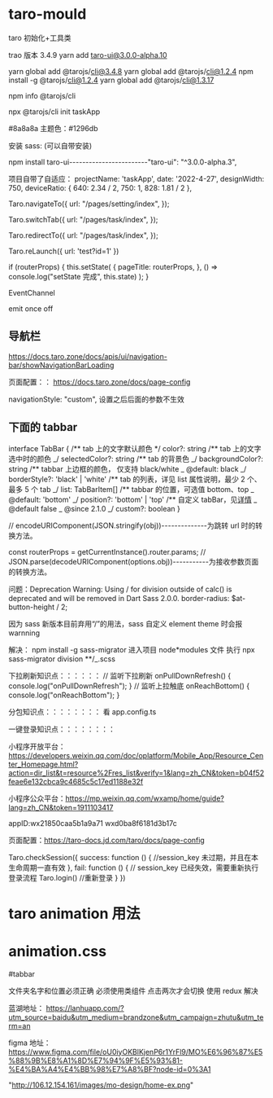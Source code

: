 # taro-mould

taro 初始化+工具类

trao 版本 3.4.9
yarn add taro-ui@3.0.0-alpha.10

yarn global add @tarojs/cli@3.4.8
yarn global add @tarojs/cli@1.2.4 npm install -g @tarojs/cli@1.2.4
yarn global add @tarojs/cli@1.3.17

npm info @tarojs/cli

npx @tarojs/cli init taskApp

#8a8a8a
主题色：#1296db

安装 sass: (可以自带安装)

npm install taro-ui------------------------"taro-ui": "^3.0.0-alpha.3",

项目自带了自适应：
projectName: 'taskApp',
date: '2022-4-27',
designWidth: 750,
deviceRatio: {
640: 2.34 / 2,
750: 1,
828: 1.81 / 2
},

<!-- 会自带返回 -->

Taro.navigateTo({
url: "/pages/setting/index",
});

<!-- tab 切换 -->

Taro.switchTab({
url: "/pages/task/index",
});

<!-- 重定向  不自带返回-->

Taro.redirectTo({
url: "/pages/task/index",
});

<!-- 关闭所有页面，打开到应用内的某个页面   不会有返回 有主页标示 -->

Taro.reLaunch({
url: 'test?id=1'
})

if (routerProps) {
this.setState(
{
pageTitle: routerProps,
},
() => console.log("setState 完成", this.state)
);
}

<!-- 页面间事件通信通道 -->

EventChannel

emit once off

## 导航栏

https://docs.taro.zone/docs/apis/ui/navigation-bar/showNavigationBarLoading

页面配置：：
https://docs.taro.zone/docs/page-config

navigationStyle: "custom", 设置之后后面的参数不生效

## 下面的 tabbar

interface TabBar {
/** tab 上的文字默认颜色 \*/
color?: string
/** tab 上的文字选中时的颜色 _/
selectedColor?: string
/\*\* tab 的背景色 _/
backgroundColor?: string
/** tabbar 上边框的颜色， 仅支持 black/white
_ @default: black
_/
borderStyle?: 'black' | 'white'
/** tab 的列表，详见 list 属性说明，最少 2 个、最多 5 个 tab _/
list: TabBarItem[]
/\*\* tabbar 的位置，可选值 bottom、top
_ @default: 'bottom'
_/
position?: 'bottom' | 'top'
/\*\* 自定义 tabBar，见[详情](https://developers.weixin.qq.com/miniprogram/dev/framework/ability/custom-tabbar.html)
_ @default false
_ @since 2.1.0
_/
custom?: boolean
}

// encodeURIComponent(JSON.stringify(obj))--------------为跳转 url 时的转换方法。

const routerProps = getCurrentInstance().router.params;
// JSON.parse(decodeURIComponent(options.obj))-----------为接收参数页面的转换方法。

问题：Deprecation Warning: Using / for division outside of calc() is deprecated and will be removed in Dart Sass 2.0.0. border-radius: $at-button-height / 2;

因为 sass 新版本目前弃用“/”的用法，sass 自定义 element theme 时会报 warnning

解决：
npm install -g sass-migrator
进入项目 node\*modules 文件
执行 npx sass-migrator division \*\*/\_.scss

下拉刷新知识点：：：：：：
// 监听下拉刷新
onPullDownRefresh() {
console.log("onPullDownRefresh");
}
// 监听上拉触底
onReachBottom() {
console.log("onReachBottom");
}

分包知识点：：：：：：：：
看 app.config.ts

一键登录知识点：：：：：：：：

小程序开放平台：
https://developers.weixin.qq.com/doc/oplatform/Mobile_App/Resource_Center_Homepage.html?action=dir_list&t=resource%2Fres_list&verify=1&lang=zh_CN&token=b04f52feae6e132cbca9c4685c5c17ed1188e32f

小程序公众平台：https://mp.weixin.qq.com/wxamp/home/guide?lang=zh_CN&token=1911103417

appID:wx21850caa5b1a9a71 wxd0ba8f6181d3b17c

页面配置：https://taro-docs.jd.com/taro/docs/page-config

Taro.checkSession({
success: function () {
//session_key 未过期，并且在本生命周期一直有效
},
fail: function () {
// session_key 已经失效，需要重新执行登录流程
Taro.login() //重新登录
}
})

# taro animation 用法

# animation.css

#tabbar

文件夹名字和位置必须正确
必须使用类组件
点击两次才会切换 使用 redux 解决

蓝湖地址：
https://lanhuapp.com/?utm_source=baidu&utm_medium=brandzone&utm_campaign=zhutu&utm_term=an

figma 地址：
https://www.figma.com/file/oU0iyOKBlKjenP6r1YrFl9/MO%E6%96%87%E5%88%9B%E8%A1%8D%E7%94%9F%E5%93%81-%E4%BA%A4%E4%BB%98%E7%A8%BF?node-id=0%3A1

"http://106.12.154.161/images/mo-design/home-ex.png"
